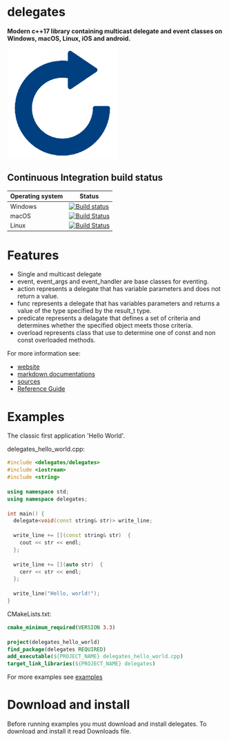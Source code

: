 # delegates

**Modern c++17 library containing multicast delegate and event classes on Windows, macOS, Linux, iOS and android.**

[![delegates](docs/pictures/delegates_header.png)](https://gammasoft71.wixsite.com/delegates)

## Continuous Integration build status

| Operating system | Status                                                                                                                                              |
|------------------|-----------------------------------------------------------------------------------------------------------------------------------------------------|
| Windows          | [![Build status](https://ci.appveyor.com/api/projects/status/6483r6dkpixsyxs9?svg=true)](https://ci.appveyor.com/project/gammasoft71/xtd-delegates) |
| macOS            | [![Build Status](https://travis-ci.org/gammasoft71/delegates.svg?branch=master)](https://travis-ci.org/gammasoft71/delegates)                       |
| Linux            | [![Build Status](https://travis-ci.org/gammasoft71/delegates.svg?branch=master)](https://travis-ci.org/gammasoft71/delegates)                       |

# Features

* Single and multicast delegate
* event, event_args and event_handler are base classes for eventing.
* action represents a delegate that has variable parameters and does not return a value.
* func represents a delegate that has variables parameters and returns a value of the type specified by the result_t type.
* predicate represents a delagate that defines a set of criteria and determines whether the specified object meets those criteria.
* overload represents class that use to determine one of const and non const overloaded methods.

For more information see:
* [website](https://gammasoft71.wixsite.com/delegates) 
* [markdown documentations](docs/home.md)
* [sources](https://github.com/gammasoft71/delegates)
* [Reference Guide](https://codedocs.xyz/gammasoft71/delegates/)

# Examples

The classic first application 'Hello World'.

delegates_hello_world.cpp:

```c++
#include <delegates/delegates>
#include <iostream>
#include <string>

using namespace std;
using namespace delegates;

int main() {
  delegate<void(const string& str)> write_line;
  
  write_line += [](const string& str)  {
    cout << str << endl;
  };
  
  write_line += [](auto str)  {
    cerr << str << endl;
  };
  
  write_line("Hello, world!");
}
```

CMakeLists.txt:

```cmake
cmake_minimum_required(VERSION 3.3)

project(delegates_hello_world)
find_package(delegates REQUIRED)
add_executable(${PROJECT_NAME} delegates_hello_world.cpp)
target_link_libraries(${PROJECT_NAME} delegates)
```

For more examples see [examples](examples)

# Download and install

Before running examples you must download and install delegates. To download and install it read Downloads file.

